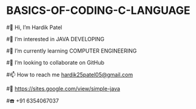 # BASICS-OF-CODING-C-LANGUAGE

#👋 Hi, I’m Hardik Patel

#👀 I’m interested in JAVA DEVELOPING

#🌱 I’m currently learning COMPUTER ENGINEERING

#💞️ I’m looking to collaborate on GitHub

#📫 How to reach me hardik25patel05@gmail.com

#🔗 https://sites.google.com/view/simple-java

#☎️ +91 6354067037
